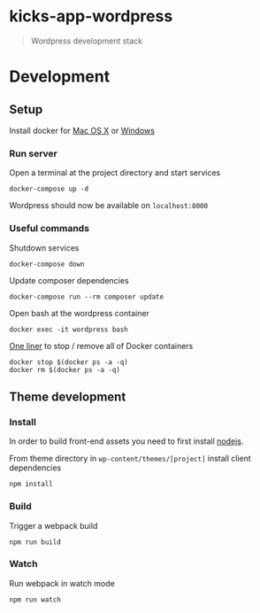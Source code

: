 kicks-app-wordpress
===================

> Wordpress development stack


# Development

## Setup

Install docker for [Mac OS X](https://store.docker.com/editions/community/docker-ce-desktop-mac) or [Windows](https://store.docker.com/editions/community/docker-ce-desktop-windows)

### Run server

Open a terminal at the project directory and start services

```cli
docker-compose up -d
```

Wordpress should now be available on `localhost:8000`

### Useful commands

Shutdown services

```cli
docker-compose down
```

Update composer dependencies

```cli
docker-compose run --rm composer update
```

Open bash at the wordpress container

```cli
docker exec -it wordpress bash
```

[One liner](https://coderwall.com/p/ewk0mq/stop-remove-all-docker-containers) to stop / remove all of Docker containers

```cli
docker stop $(docker ps -a -q)
docker rm $(docker ps -a -q)
```

## Theme development

### Install
In order to build front-end assets you need to first install [nodejs](https://nodejs.org/en/).

From theme directory in `wp-content/themes/[project]` install client dependencies

```cli
npm install
```

### Build

Trigger a webpack build

```cli
npm run build
```

### Watch

Run webpack in watch mode

```cli
npm run watch
```
